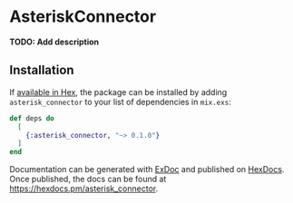 # AsteriskConnector

**TODO: Add description**

## Installation

If [available in Hex](https://hex.pm/docs/publish), the package can be installed
by adding `asterisk_connector` to your list of dependencies in `mix.exs`:

```elixir
def deps do
  [
    {:asterisk_connector, "~> 0.1.0"}
  ]
end
```

Documentation can be generated with [ExDoc](https://github.com/elixir-lang/ex_doc)
and published on [HexDocs](https://hexdocs.pm). Once published, the docs can
be found at <https://hexdocs.pm/asterisk_connector>.

